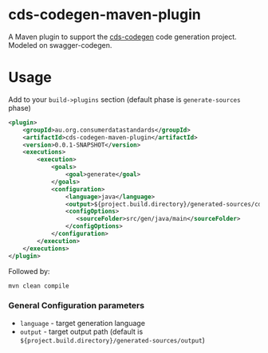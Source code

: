 cds-codegen-maven-plugin
============================

A Maven plugin to support the [cds-codegen](https://github.com/ConsumerDataStandardsAustralia/cds-codegen) code generation project. Modeled on swagger-codegen.

Usage
============================

Add to your `build->plugins` section (default phase is `generate-sources` phase)
```xml
<plugin>
    <groupId>au.org.consumerdatastandards</groupId>
    <artifactId>cds-codegen-maven-plugin</artifactId>
    <version>0.0.1-SNAPSHOT</version>
    <executions>
        <execution>
            <goals>
                <goal>generate</goal>
            </goals>
            <configuration>
                <language>java</language>
                <output>${project.build.directory}/generated-sources/cds-codegen-client</output>
                <configOptions>
                   <sourceFolder>src/gen/java/main</sourceFolder>
                </configOptions>
            </configuration>
        </execution>
    </executions>
</plugin>
```

Followed by:

```
mvn clean compile
```

### General Configuration parameters

- `language` - target generation language
- `output` - target output path (default is `${project.build.directory}/generated-sources/output`)

